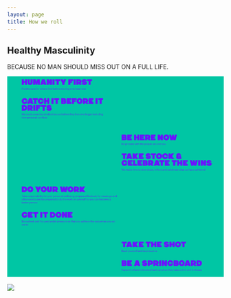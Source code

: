 ```yaml
---
layout: page
title: How we roll
---
```


Healthy Masculinity
-----

BECAUSE NO MAN SHOULD MISS OUT ON A FULL LIFE.

![HowWeRoll](/assets/HowWeRoll.png)   

![](https://themancave.life/wp-content/uploads/2020/08/Home-of-The-Brave-Crop.png)